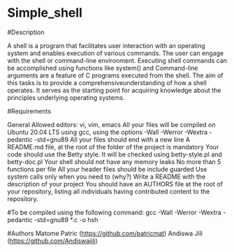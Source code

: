 # Simple_shell

#Description

A shell is a program that facilitates user interaction with an operating system and enables execution of various commands. The user can engage with the­ shell or command-line environment. Executing shell commands can be accomplished using functions like system() and Command-line arguments are a feature of C programs executed from the shell. The aim of this tasks is to provide a comprehensive­understanding of how a shell operates. It serves as the starting point for acquiring knowledge about the principles underlying operating systems.

#Requirements

General
Allowed editors: vi, vim, emacs
All your files will be compiled on Ubuntu 20.04 LTS using gcc, using the options -Wall -Werror -Wextra -pedantic -std=gnu89
All your files should end with a new line
A README.md file, at the root of the folder of the project is mandatory
Your code should use the Betty style. It will be checked using betty-style.pl and betty-doc.pl
Your shell should not have any memory leaks
No more than 5 functions per file
All your header files should be include guarded
Use system calls only when you need to (why?)
Write a README with the description of your project
You should have an AUTHORS file at the root of your repository, listing all individuals having contributed content to the repository.

#To be compiled using the following command:
gcc -Wall -Werror -Wextra -pedantic -std=gnu89 *.c -o hsh

#Authors
Matome Patric (https://github.com/patricmat)
Andiswa Jili (https://github.com/Andiswajili)

